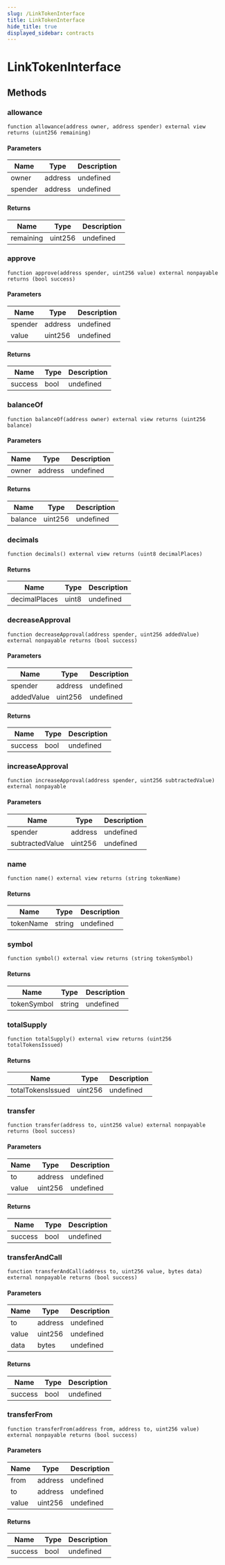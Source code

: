 ```yaml
---
slug: /LinkTokenInterface
title: LinkTokenInterface
hide_title: true
displayed_sidebar: contracts
---
```

# LinkTokenInterface









## Methods

### allowance

```solidity
function allowance(address owner, address spender) external view returns (uint256 remaining)
```





#### Parameters

| Name | Type | Description |
|---|---|---|
| owner | address | undefined
| spender | address | undefined

#### Returns

| Name | Type | Description |
|---|---|---|
| remaining | uint256 | undefined

### approve

```solidity
function approve(address spender, uint256 value) external nonpayable returns (bool success)
```





#### Parameters

| Name | Type | Description |
|---|---|---|
| spender | address | undefined
| value | uint256 | undefined

#### Returns

| Name | Type | Description |
|---|---|---|
| success | bool | undefined

### balanceOf

```solidity
function balanceOf(address owner) external view returns (uint256 balance)
```





#### Parameters

| Name | Type | Description |
|---|---|---|
| owner | address | undefined

#### Returns

| Name | Type | Description |
|---|---|---|
| balance | uint256 | undefined

### decimals

```solidity
function decimals() external view returns (uint8 decimalPlaces)
```






#### Returns

| Name | Type | Description |
|---|---|---|
| decimalPlaces | uint8 | undefined

### decreaseApproval

```solidity
function decreaseApproval(address spender, uint256 addedValue) external nonpayable returns (bool success)
```





#### Parameters

| Name | Type | Description |
|---|---|---|
| spender | address | undefined
| addedValue | uint256 | undefined

#### Returns

| Name | Type | Description |
|---|---|---|
| success | bool | undefined

### increaseApproval

```solidity
function increaseApproval(address spender, uint256 subtractedValue) external nonpayable
```





#### Parameters

| Name | Type | Description |
|---|---|---|
| spender | address | undefined
| subtractedValue | uint256 | undefined

### name

```solidity
function name() external view returns (string tokenName)
```






#### Returns

| Name | Type | Description |
|---|---|---|
| tokenName | string | undefined

### symbol

```solidity
function symbol() external view returns (string tokenSymbol)
```






#### Returns

| Name | Type | Description |
|---|---|---|
| tokenSymbol | string | undefined

### totalSupply

```solidity
function totalSupply() external view returns (uint256 totalTokensIssued)
```






#### Returns

| Name | Type | Description |
|---|---|---|
| totalTokensIssued | uint256 | undefined

### transfer

```solidity
function transfer(address to, uint256 value) external nonpayable returns (bool success)
```





#### Parameters

| Name | Type | Description |
|---|---|---|
| to | address | undefined
| value | uint256 | undefined

#### Returns

| Name | Type | Description |
|---|---|---|
| success | bool | undefined

### transferAndCall

```solidity
function transferAndCall(address to, uint256 value, bytes data) external nonpayable returns (bool success)
```





#### Parameters

| Name | Type | Description |
|---|---|---|
| to | address | undefined
| value | uint256 | undefined
| data | bytes | undefined

#### Returns

| Name | Type | Description |
|---|---|---|
| success | bool | undefined

### transferFrom

```solidity
function transferFrom(address from, address to, uint256 value) external nonpayable returns (bool success)
```





#### Parameters

| Name | Type | Description |
|---|---|---|
| from | address | undefined
| to | address | undefined
| value | uint256 | undefined

#### Returns

| Name | Type | Description |
|---|---|---|
| success | bool | undefined



